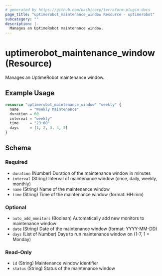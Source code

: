 ```yaml
---
# generated by https://github.com/hashicorp/terraform-plugin-docs
page_title: "uptimerobot_maintenance_window Resource - uptimerobot"
subcategory: ""
description: |-
  Manages an UptimeRobot maintenance window.
---
```


# uptimerobot_maintenance_window (Resource)

Manages an UptimeRobot maintenance window.

## Example Usage

```terraform
resource "uptimerobot_maintenance_window" "weekly" {
  name     = "Weekly Maintenance"
  duration = 60
  interval = "weekly"
  time     = "23:00"
  days     = [1, 2, 3, 4, 5]
}
```



<!-- schema generated by tfplugindocs -->
## Schema

### Required

- `duration` (Number) Duration of the maintenance window in minutes
- `interval` (String) Interval of maintenance window (once, daily, weekly, monthly)
- `name` (String) Name of the maintenance window
- `time` (String) Time of the maintenance window (format: HH:mm)

### Optional

- `auto_add_monitors` (Boolean) Automatically add new monitors to maintenance window
- `date` (String) Date of the maintenance window (format: YYYY-MM-DD)
- `days` (List of Number) Days to run maintenance window on (1-7, 1 = Monday)

### Read-Only

- `id` (String) Maintenance window identifier
- `status` (String) Status of the maintenance window
